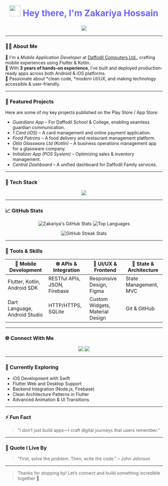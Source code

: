 <!-- GitHub Profile README.md -->

<h1 align="center">
  <img src="https://em-content.zobj.net/source/microsoft/310/waving-hand_1f44b.png" width="35px" />
  <span style="color: #6C63FF; font-weight: bold;">Hey there, I'm Zakariya Hossain</span>
</h1>

<h3 align="center">
  <img src="https://readme-typing-svg.demolab.com?font=Fira+Code&pause=1000&color=F76900&center=true&vCenter=true&width=500&lines=%F0%9F%93%B1+Mobile+App+Developer;🚀+Flutter+%26+Kotlin+Specialist;🛠️+Cross-Platform+Development;🎨+UI/UX+Enthusiast;🎯+Code+with+Purpose" />
</h3>

---

### 👨‍💻 About Me

🔹 I'm a *Mobile Application Developer* at [Daffodil Computers Ltd.](https://daffodil-bd.com/), crafting mobile experiences using Flutter & Kotlin.  
🔹 With **3 years of hands-on experience**, I’ve built and deployed production-ready apps across both Android & iOS platforms.  
🔹 Passionate about *clean code, **modern UI/UX*, and making technology accessible & user-friendly.

---

### 📱 Featured Projects

Here are some of my key projects published on the Play Store / App Store:

- *Guardians App* – For Daffodil School & College, enabling seamless guardian communication.  
- *1 Card (iOS)* – A card management and online payment application.  
- *Food Patrons* – A food delivery and restaurant management platform.  
- *Olila Glassware Ltd (Kotlin)* – A business operations management app for a glassware company.  
- *Initializer App (POS System)* – Optimizing sales & inventory management.  
- *Central Dashboard* – A unified dashboard for Daffodil Family services.

---

### 🧰 Tech Stack

<p align="center">
  <img src="https://skillicons.dev/icons?i=flutter,dart,androidstudio,kotlin,github,git,figma,linux,android,postman,visualstudio" />
</p>

---

### 📈 GitHub Stats

<p align="center">
  <img src="https://github-readme-stats.vercel.app/api?username=JakariyaHossain&show_icons=true&theme=radical" alt="Zakariya's GitHub Stats" />
  <img src="https://github-readme-stats.vercel.app/api/top-langs/?username=JakariyaHossain&layout=compact&theme=radical" alt="Top Languages" />
</p>

<p align="center">
  <img src="https://github-readme-streak-stats.herokuapp.com?user=JakariyaHossain&theme=radical" alt="GitHub Streak Stats" />
</p>

---

### 🔧 Tools & Skills

| 📱 Mobile Development          | 🌐 APIs & Integration        | 🎨 UI/UX & Frontend              | 🔄 State & Architecture |
| ----------------------------- | ---------------------------- | -------------------------------- | ------------------------ |
| Flutter, Kotlin, Android SDK  | RESTful APIs, JSON, Firebase | Responsive Design, Figma        | State Management, MVC    |
| Dart Language, Android Studio | HTTP/HTTPS, SQLite           | Custom Widgets, Material Design | Git & GitHub             |

---

### 🌐 Connect With Me

<p align="center">
  <a href="mailto:zakariyahossain1996@gmail.com"><img src="https://img.shields.io/badge/Email-%23D14836.svg?&style=for-the-badge&logo=gmail&logoColor=white"/></a>
  <a href="https://www.linkedin.com/in/zakariya-hossain-104704205/"><img src="https://img.shields.io/badge/LinkedIn-%230077B5.svg?&style=for-the-badge&logo=linkedin&logoColor=white" /></a>
</p>

---

### 🚀 Currently Exploring

- iOS Development with Swift
- Flutter Web and Desktop Support
- Backend Integration (Node.js, Firebase)
- Clean Architecture Patterns in Flutter
- Advanced Animation & UI Transitions

---

### ⚡ Fun Fact

> "I don’t just build apps—I craft digital journeys that users remember."

---

### 🧠 Quote I Live By

> "First, solve the problem. Then, write the code." – John Johnson

---

> Thanks for stopping by! Let’s connect and build something incredible together 🚀
